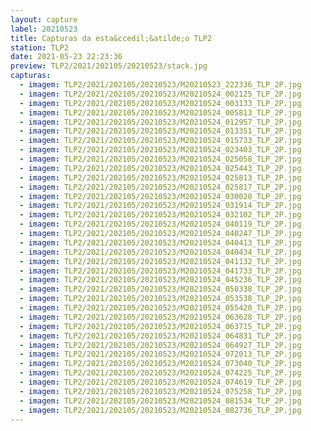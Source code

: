 ```yaml
---
layout: capture
label: 20210523
title: Capturas da esta&ccedil;&atilde;o TLP2
station: TLP2
date: 2021-05-23 22:23:36
preview: TLP2/2021/202105/20210523/stack.jpg
capturas:
  - imagem: TLP2/2021/202105/20210523/M20210523_222336_TLP_2P.jpg
  - imagem: TLP2/2021/202105/20210523/M20210524_002125_TLP_2P.jpg
  - imagem: TLP2/2021/202105/20210523/M20210524_003133_TLP_2P.jpg
  - imagem: TLP2/2021/202105/20210523/M20210524_005813_TLP_2P.jpg
  - imagem: TLP2/2021/202105/20210523/M20210524_012957_TLP_2P.jpg
  - imagem: TLP2/2021/202105/20210523/M20210524_013351_TLP_2P.jpg
  - imagem: TLP2/2021/202105/20210523/M20210524_015733_TLP_2P.jpg
  - imagem: TLP2/2021/202105/20210523/M20210524_023403_TLP_2P.jpg
  - imagem: TLP2/2021/202105/20210523/M20210524_025058_TLP_2P.jpg
  - imagem: TLP2/2021/202105/20210523/M20210524_025443_TLP_2P.jpg
  - imagem: TLP2/2021/202105/20210523/M20210524_025813_TLP_2P.jpg
  - imagem: TLP2/2021/202105/20210523/M20210524_025817_TLP_2P.jpg
  - imagem: TLP2/2021/202105/20210523/M20210524_030020_TLP_2P.jpg
  - imagem: TLP2/2021/202105/20210523/M20210524_031914_TLP_2P.jpg
  - imagem: TLP2/2021/202105/20210523/M20210524_032102_TLP_2P.jpg
  - imagem: TLP2/2021/202105/20210523/M20210524_040119_TLP_2P.jpg
  - imagem: TLP2/2021/202105/20210523/M20210524_040247_TLP_2P.jpg
  - imagem: TLP2/2021/202105/20210523/M20210524_040413_TLP_2P.jpg
  - imagem: TLP2/2021/202105/20210523/M20210524_040434_TLP_2P.jpg
  - imagem: TLP2/2021/202105/20210523/M20210524_041132_TLP_2P.jpg
  - imagem: TLP2/2021/202105/20210523/M20210524_041733_TLP_2P.jpg
  - imagem: TLP2/2021/202105/20210523/M20210524_045236_TLP_2P.jpg
  - imagem: TLP2/2021/202105/20210523/M20210524_050338_TLP_2P.jpg
  - imagem: TLP2/2021/202105/20210523/M20210524_053538_TLP_2P.jpg
  - imagem: TLP2/2021/202105/20210523/M20210524_055420_TLP_2P.jpg
  - imagem: TLP2/2021/202105/20210523/M20210524_063628_TLP_2P.jpg
  - imagem: TLP2/2021/202105/20210523/M20210524_063715_TLP_2P.jpg
  - imagem: TLP2/2021/202105/20210523/M20210524_064831_TLP_2P.jpg
  - imagem: TLP2/2021/202105/20210523/M20210524_064927_TLP_2P.jpg
  - imagem: TLP2/2021/202105/20210523/M20210524_072013_TLP_2P.jpg
  - imagem: TLP2/2021/202105/20210523/M20210524_073040_TLP_2P.jpg
  - imagem: TLP2/2021/202105/20210523/M20210524_074225_TLP_2P.jpg
  - imagem: TLP2/2021/202105/20210523/M20210524_074619_TLP_2P.jpg
  - imagem: TLP2/2021/202105/20210523/M20210524_075258_TLP_2P.jpg
  - imagem: TLP2/2021/202105/20210523/M20210524_081534_TLP_2P.jpg
  - imagem: TLP2/2021/202105/20210523/M20210524_082736_TLP_2P.jpg
---
```

